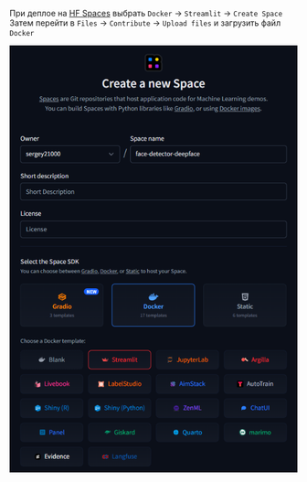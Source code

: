 
При деплое на [HF Spaces](https://huggingface.co/spaces) выбрать `Docker` -> `Streamlit` -> `Create Space`  
Затем перейти в `Files` -> `Contribute` -> `Upload files` и загрузить файл `Docker`

![HF Spaces deploy](./hf-spaces-deploy.png)